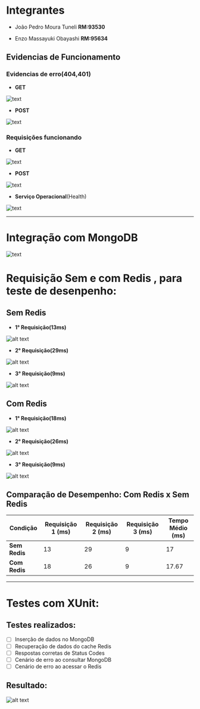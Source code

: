 # Integrantes

- João Pedro Moura Tuneli **RM:93530**

- Enzo Massayuki Obayashi **RM:95634**

## Evidencias de Funcionamento

### Evidencias de erro(404,401)

- **GET**

![text](evidencias/status404get.jpeg)

- **POST**

![text](evidencias/status400post.jpeg)

### Requisições funcionando

- **GET**

![text](evidencias/status200get.jpeg)

- **POST**

![text](evidencias/status201post.jpeg)

- **Serviço Operacional**(Health)

![text](evidencias/serviçoemfuncionamento.jpeg)

----

# Integração com MongoDB

![text](evidencias/conexao.jpeg)

# Requisição Sem e com Redis , para teste de desenpenho:

## Sem Redis

- **1° Requisição(13ms)**

![alt text](evidencias/1comredis.png)

- **2° Requisição(29ms)**

![alt text](evidencias/2comredis.png)

- **3° Requisição(9ms)**

![alt text](evidencias/3comredis.png)

## Com Redis

- **1° Requisição(18ms)**

![alt text](evidencias/3semredis.png)

- **2° Requisição(26ms)**

![alt text](evidencias/3semredis.png)

- **3° Requisição(9ms)**

![alt text](evidencias/3semredis.png)

## Comparação de Desempenho: Com Redis x Sem Redis

| Condição      | Requisição 1 (ms) | Requisição 2 (ms) | Requisição 3 (ms) | Tempo Médio (ms) |
|---------------|-------------------|-------------------|-------------------|------------------|
| **Sem Redis** | 13                | 29                | 9                 | 17               |
| **Com Redis** | 18                | 26                | 9                 | 17.67            |

----

# Testes com XUnit:

## Testes realizados:

- [ ] Inserção de dados no MongoDB
- [ ] Recuperação de dados do cache Redis
- [ ] Respostas corretas de Status Codes
- [ ] Cenário de erro ao consultar MongoDB
- [ ] Cenário de erro ao acessar o Redis

## Resultado:

![alt text](evidencias/testeRedis.png)
